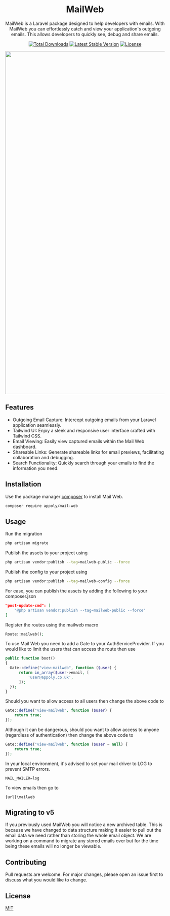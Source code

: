 <h1 align="center"> MailWeb</h1>

<p align="center">
    MailWeb is a Laravel package designed to help developers with emails. With MailWeb you can effortlessly catch and view your application's outgoing emails. This allows developers to quickly see, debug and share emails.
</p>
<p align="center">
    <a href="https://packagist.org/packages/appoly/mail-web"><img src="https://poser.pugx.org/appoly/mail-web/downloads?format=flat-square" alt="Total Downloads"></a>
    <a href="https://packagist.org/packages/appoly/mail-web"><img src="https://poser.pugx.org/appoly/mail-web/v/stable?format=flat-square" alt="Latest Stable Version"></a>
    <a href="https://packagist.org/packages/appoly/mail-web"><img src="https://poser.pugx.org/appoly/mail-web/license?format=flat-square" alt="License"></a>
</p>

<p align="center">
    <img width="1080" height="auto" src="https://www.appoly.co.uk/app/uploads/2024/03/Screenshot-2024-03-01-at-16.38.06.png">
</p>

## Features
- Outgoing Email Capture: Intercept outgoing emails from your Laravel application seamlessly.
- Tailwind UI: Enjoy a sleek and responsive user interface crafted with Tailwind CSS.
- Email Viewing: Easily view captured emails within the Mail Web dashboard.
- Shareable Links: Generate shareable links for email previews, facilitating collaboration and debugging.
- Search Functionality: Quickly search through your emails to find the information you need.


## Installation

Use the package manager [composer](https://getcomposer.org/) to install Mail Web.

```bash
composer require appoly/mail-web
```

## Usage

Run the migration

```bash
php artisan migrate
```

Publish the assets to your project using

```bash
php artisan vendor:publish --tag=mailweb-public --force
```

Publish the config to your project using

```bash
php artisan vendor:publish --tag=mailweb-config --force
```

For ease, you can publish the assets by adding the following to your composer.json
```json
"post-update-cmd": [
    "@php artisan vendor:publish --tag=mailweb-public --force"
]
```

Register the routes using the mailweb macro

```php
Route::mailweb();
```

To use Mail Web you need to add a Gate to your AuthServiceProvider. If you would like to limit the users that can access the route then use

```php
public function boot()
{
  Gate::define("view-mailweb", function ($user) {
      return in_array($user->email, [
          'user@appoly.co.uk',
      ]);
  });
}
```

Should you want to allow access to all users then change the above code to

```php
Gate::define("view-mailweb", function ($user) {
    return true;
});
```

Although it can be dangerous, should you want to allow access to anyone (regardless of authentication) then change the above code to

```php
Gate::define("view-mailweb", function ($user = null) {
    return true;
});
```

In your local environment, it's advised to set your mail driver to LOG to prevent SMTP errors.

```
MAIL_MAILER=log
```

To view emails then go to

```
{url}\mailweb
```

## Migrating to v5
If you previously used MailWeb you will notice a new archived table. This is because we have changed to data structure making it easier to pull out the email data we need rather than storing the whole email object. We are working on a command to migrate any stored emails over but for the time being these emails will no longer be viewable.

## Contributing

Pull requests are welcome. For major changes, please open an issue first to discuss what you would like to change.

## License

[MIT](https://choosealicense.com/licenses/mit/)
